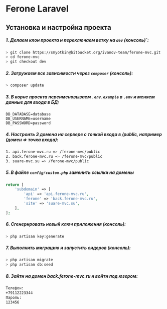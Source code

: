 # Ferone Laravel

## Установка и настройка проекта

##### 1. Делаем клон проекта и переключаем ветку на `dev` (консоль)`:

```bash
> git clone https://smyotkin@bitbucket.org/ivanov-team/ferone-mvc.git
> cd ferone-mvc
> git checkout dev
```

##### 2. Загружаем все зависимости через `composer` (консоль):
```bash
> composer update
```

##### 3. В корне проекта переименовываем `.env.example` в `.env` и меняем данные для входа в БД:
```env
DB_DATABASE=database
DB_USERNAME=username
DB_PASSWORD=password
```

##### 4. Настроить 3 домена на сервере с точкой входа в /public, например (домен => точка входа):
```bash
1. api.ferone-mvc.ru => /ferone-mvc/public
2. back.ferone-mvc.ru => /ferone-mvc/public
3. suare-mvc.su => /ferone-mvc/public
```

##### 5. В файле `config/custom.php` заменить ссылки на домены
```php
return [
    'subdomain' => [
        'api' => 'api.ferone-mvc.ru',
        'ferone' => 'back.ferone-mvc.ru',
        'site' => 'suare-mvc.su',
    ],
];
```

##### 6. Сгенерировать новый ключ приложения (консоль):
```bash
> php artisan key:generate
```

##### 7. Выполнить миграцию и запустить сидеров (консоль):
```bash
> php artisan migrate
> php artisan db:seed
```

##### 8. Зайти на домен back.ferone-mvc.ru и войти под юзером:
```bash
Телефон:
+79112223344
Пароль:
123456
```
